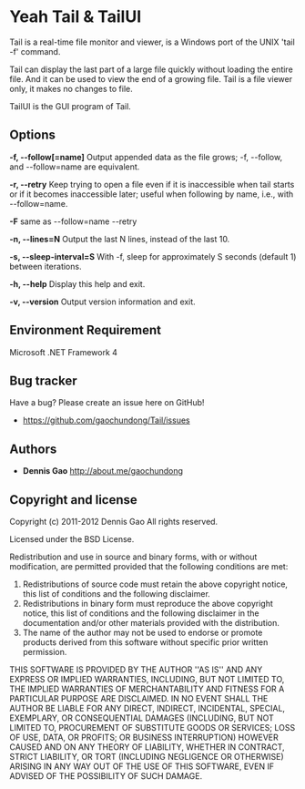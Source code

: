 Yeah
Tail & TailUI
=================

Tail is a real-time file monitor and viewer, is a Windows port of the UNIX 'tail -f' command.

Tail can display the last part of a large file quickly without loading the entire file. And it can be used to view the end of a growing file. Tail is a file viewer only, it makes no changes to file.

TailUI is the GUI program of Tail.


Options
----------

**-f, --follow[=name]** 
Output appended data as the file grows; -f, --follow, and --follow=name are equivalent.

**-r, --retry** 
Keep trying to open a file even if it is inaccessible when tail starts or if it becomes inaccessible later; useful when following by name, i.e., with --follow=name.

**-F** same as --follow=name --retry

**-n, --lines=N**
Output the last N lines, instead of the last 10.

**-s, --sleep-interval=S**
With -f, sleep for approximately S seconds (default 1) between iterations.

**-h, --help**
Display this help and exit.

**-v, --version**
Output version information and exit.


Environment Requirement
-----------------------

Microsoft .NET Framework 4

Bug tracker
-----------

Have a bug? Please create an issue here on GitHub!

+ https://github.com/gaochundong/Tail/issues


Authors
-------

+ **Dennis Gao** http://about.me/gaochundong


Copyright and license
---------------------

Copyright (c) 2011-2012 Dennis Gao
All rights reserved.

Licensed under the BSD License.

Redistribution and use in source and binary forms, with or without
modification, are permitted provided that the following conditions
are met:
1. Redistributions of source code must retain the above copyright
   notice, this list of conditions and the following disclaimer.
2. Redistributions in binary form must reproduce the above copyright
   notice, this list of conditions and the following disclaimer in the
   documentation and/or other materials provided with the distribution.
3. The name of the author may not be used to endorse or promote products
   derived from this software without specific prior written permission.

THIS SOFTWARE IS PROVIDED BY THE AUTHOR ''AS IS'' AND ANY EXPRESS OR
IMPLIED WARRANTIES, INCLUDING, BUT NOT LIMITED TO, THE IMPLIED WARRANTIES
OF MERCHANTABILITY AND FITNESS FOR A PARTICULAR PURPOSE ARE DISCLAIMED.
IN NO EVENT SHALL THE AUTHOR BE LIABLE FOR ANY DIRECT, INDIRECT,
INCIDENTAL, SPECIAL, EXEMPLARY, OR CONSEQUENTIAL DAMAGES (INCLUDING, BUT
NOT LIMITED TO, PROCUREMENT OF SUBSTITUTE GOODS OR SERVICES; LOSS OF USE,
DATA, OR PROFITS; OR BUSINESS INTERRUPTION) HOWEVER CAUSED AND ON ANY
THEORY OF LIABILITY, WHETHER IN CONTRACT, STRICT LIABILITY, OR TORT
(INCLUDING NEGLIGENCE OR OTHERWISE) ARISING IN ANY WAY OUT OF THE USE OF
THIS SOFTWARE, EVEN IF ADVISED OF THE POSSIBILITY OF SUCH DAMAGE.
